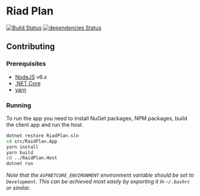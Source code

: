 # Riad Plan

[![Build Status](https://travis-ci.org/mattwcole/raidplan.svg?branch=master)](https://travis-ci.org/mattwcole/raidplan)
[![dependencies Status](https://david-dm.org/mattwcole/raidplan/status.svg?path=src/RaidPlan.App)](https://david-dm.org/mattwcole/raidplan?path=src/RaidPlan.App)

## Contributing

### Prerequisites

- [NodeJS](https://nodejs.org/en/) v6.x
- [.NET Core](https://www.microsoft.com/net/download)
- [yarn](https://yarnpkg.com/lang/en/)

### Running

To run the app you need to install NuGet packages, NPM packages, build the client app and run the host.

```sh
dotnet restore RiadPlan.sln
cd src/RaidPlan.App
yarn install
yarn build
cd ../RaidPlan.Host
dotnet run
```

_Note that the `ASPNETCORE_ENVIRONMENT` environment variable should be set to `Development`. This can be achieved most easily by exporting it in `~/.bashrc` or similar._
